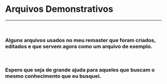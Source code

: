 # Arquivos Demonstrativos

<hr>
<br>

### Alguns arquivos usados no meu remaster que foram criados, editados e que servem agora como um arquivo de exemplo. 
<br>

### Espero que seja de grande ajuda para aqueles que buscam o mesmo conhecimento que eu busquei.
